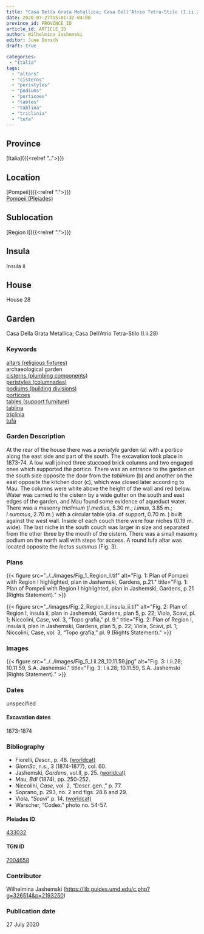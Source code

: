 ```yaml
---
title: "Casa Della Grata Metallica; Casa Dell’Atrio Tetra-Stilo (I.ii.28)"
date: 2020-07-27T15:01:32-04:00
province_id: PROVINCE_ID
article_id: ARTICLE_ID
author: Wilhelmina Jashemski
editor: June Dorsch
draft: true

categories:
 - "Italia"
tags:
  - "altars"
  - "cisterns"
  - "peristyles"
  - "podiums"
  - "porticoes"
  - "tables"
  - "tablina"
  - "triclinia"
  - "tufa"
---
```


## Province

[Italia]({{<relref "..">}})

<!--### Province Description-->

<!-- DESCRIPTION -->


## Location

[Pompeii]({{<relref ".">}}) \
[Pompeii (Pleiades)](https://pleiades.stoa.org/places/433032)

<!--### Location Description-->

<!-- LEAVE THIS BLANK FOR NOW -->

## Sublocation

[Region I]({{<relref ".">}})

<!--### Sublocation Description-->

<!-- DESCRIPTION -->

## Insula

Insula ii

## House

House 28

## Garden

Casa Della Grata Metallica; Casa Dell’Atrio Tetra-Stilo (I.ii.28)

### Keywords

[altars (religious fixtures)](http://vocab.getty.edu/page/aat/300003725) \
archaeological garden \
[cisterns (plumbing components)](http://vocab.getty.edu/page/aat/300052558) \
[peristyles (columnades)](http://vocab.getty.edu/page/aat/300004029) \
[podiums (building divisions)](http://vocab.getty.edu/page/aat/300000976) \
[porticoes](http://vocab.getty.edu/page/aat/300004145) \
[tables (support furniture)](http://vocab.getty.edu/page/aat/300039548) \
[tablina](http://vocab.getty.edu/page/aat/300004180) \
[triclinia](http://vocab.getty.edu/page/aat/300004359) \
[tufa](http://vocab.getty.edu/page/aat/300011712)  

### Garden Description

At the rear of the house there was a *peristyle* garden (a) with a portico along the east side and part of the south. The excavation took place in 1873-74. A low wall joined three stuccoed brick columns and two engaged ones which supported the portico. There was an entrance to the garden on the south side opposite the door from the *tablinium* (b) and another on the east opposite the kitchen door (c), which was closed later according to Mau. The columns were white above the height of the wall and red below. Water was carried to the cistern by a wide gutter on the south and east edges of the garden, and Mau found some evidence of aqueduct water. There was a masonry *triclinium* (*l.medius*, 5.30 m.; *l.imus*, 3.85 m.; *l.summus*, 2.70 m.) with a circular table (dia. of support, 0.70 m. ) built against the west wall. Inside of each couch there were four niches (0.19 m. wide). The last niche in the south couch was larger in size and separated from the other three by the mouth of the cistern. There was a small masonry podium on the north wall with steps for access. A round tufa altar was located opposite the *lectus summus* (Fig. 3).

<!--### Maps-->

<!--
OLD WAY (DO NOT USE)
![alt_text](../../images/image_name.ext)
*CAPTION*

NEW WAY ↓↓↓↓
{{< figure src="../../images/image_name.ext" alt="ALT_TEXT" title="CAPTION" >}}
-->

### Plans

{{< figure src="../../images/Fig_1_Region_I.tif" alt="Fig. 1: Plan of Pompeii with Region I highlighted, plan in Jashemski, Gardens, p.21." title="Fig. 1: Plan of Pompeii with Region I highlighted, plan in Jashemski, Gardens, p.21 (Rights Statement)." >}}

{{< figure src="../images/Fig_2_Region_I_insula_ii.tif" alt="Fig. 2: Plan of Region I, insula ii, plan in Jashemski, Gardens, plan 5, p. 22; Viola, Scavi, pl. 1; Niccolini, Case, vol. 3, “Topo grafia,” pl. 9." title="Fig. 2: Plan of Region I, insula ii, plan in Jashemski, Gardens, plan 5, p. 22; Viola, Scavi, pl. 1; Niccolini, Case, vol. 3, “Topo grafia,” pl. 9 (Rights Statement)." >}}

### Images

{{< figure src="../../images/Fig_5_I.ii.28_10.11.59.jpg" alt="Fig. 3: I.ii.28; 10.11.59, S.A. Jashemski." title="Fig. 3: I.ii.28; 10.11.59, S.A. Jashemski (Rights Statement)." >}}

### Dates

unspecified

#### Excavation dates

1873-1874

### Bibliography

* Fiorelli, *Descr.*, p. 48. [(worldcat)](http://www.worldcat.org/oclc/908272023)
* *GiornSc*, n.s., 3 (1874-1877), col. 60.
* Jashemski, *Gardens*, vol.II, p. 25. [(worldcat)](http://www.worldcat.org/oclc/921816405)
* Mau, *BdI* (1874), pp. 250-252.
* Niccolini, *Case*, vol. 2, “Descr. gen.,” p. 77.
* Soprano, p. 293, no. 2 and figs. 28.6 and 29.
* Viola, “*Scavi*” p. 14. [(worldcat)](http://www.worldcat.org/oclc/715087975)
* Warscher, “Codex.” photo no. 54-57.

<!--#### Periodo ID-->

<!-- [PERIODO_ID](https://pleiades.stoa.org/places/PLEIADES_ID) -->

#### Pleiades ID

[433032](https://pleiades.stoa.org/places/433032)

#### TGN ID

[7004658](http://vocab.getty.edu/page/tgn/7004658)

### Contributor

Wilhelmina Jashemski (https://lib.guides.umd.edu/c.php?g=326514&p=2193250)

### Publication date

27 July 2020

<!--### Related articles-->

<!-- Links to other related articles. Leave blank for now -->
